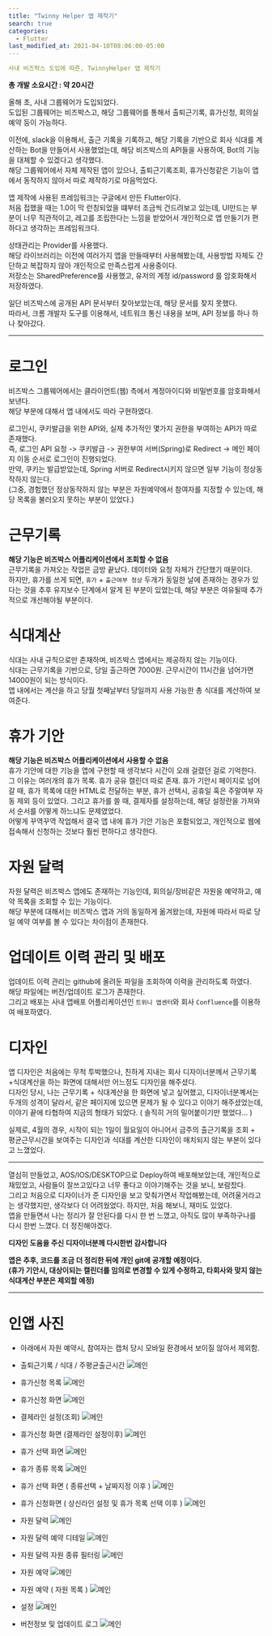 ```yaml
---
title: "Twinny Helper 앱 제작기"
search: true
categories:
  - Flutter
last_modified_at: 2021-04-10T08:06:00-05:00
---
```


```yaml
사내 비즈박스 도입에 따른, TwinnyHelper 앱 제작기
```

**총 개발 소요시간 : 약 20시간**

올해 초, 사내 그룹웨어가 도입되었다.  
도입된 그룹웨어는 비즈박스고, 해당 그룹웨어를 통해서 출퇴근기록, 휴가신청, 회의실예약 등이 가능하다.  

이전에, slack을 이용해서, 출근 기록을 기록하고, 해당 기록을 기반으로 회사 식대를 계산하는 Bot을 만들어서 사용했었는데, 해당 비즈박스의 API들을 사용하여, Bot의 기능을 대체할 수 있겠다고 생각했다.  
해당 그룹웨어에서 자체 제작된 앱이 있으나, 출퇴근기록조회, 휴가신청같은 기능이 앱에서 동작하지 않아서 따로 제작하기로 마음먹었다.  

앱 제작에 사용된 프레임워크는 구글에서 만든 Flutter이다.  
처음 접했을 때는 1.0이 막 런칭되었을 떄부터 조금씩 건드려보고 있는데, UI만드는 부분이 너무 직관적이고, 레고를 조립한다는 느낌을 받았어서 개인적으로 앱 만들기가 편하다고 생각하는 프레임워크다.

상태관리는 Provider를 사용했다.  
해당 라이브러리는 이전에 여러가지 앱을 만들때부터 사용해봤는데, 사용방법 자체도 간단하고 복잡하지 않아 개인적으로 만족스럽게 사용중이다.  
저장소는 SharedPreference를 사용했고, 유저의 계정 id/password 를 암호화해서 저장하였다.

일단 비즈박스에 공개된 API 문서부터 찾아보았는데, 해당 문서를 찾지 못했다.  
따라서, 크롬 개발자 도구를 이용해서, 네트워크 통신 내용을 보며, API 정보를 하나 하나 찾아갔다.

---
# 로그인
비즈박스 그룹웨어에서는 클라이언트(웹) 측에서 계정아이디와 비밀번호를 암호화해서 보낸다.  
해당 부분에 대해서 앱 내에서도 따라 구현하였다.

로그인시, 쿠키발급을 위한 API와, 실제 추가적인 몇가지 권한을 부여하는 API가 따로 존재했다.  
즉, 로그인 API 요청 -> 쿠키발급 -> 권한부여 서버(Spring)로 Redirect -> 메인 페이지 이동 순서로 로그인이 진행되었다.  
만약, 쿠키는 발급받았는데, Spring 서버로 Redirect시키지 않으면 일부 기능이 정상동작하지 않는다.  
(그중, 경험했던 정상동작하지 않는 부분은 자원예약에서 참여자를 지정할 수 있는데, 해당 목록을 불러오지 못하는 부분이 있었다.)  

# 근무기록
**해당 기능은 비즈박스 어플리케이션에서 조회할 수 없음**  
근무기록을 가져오는 작업은 금방 끝났다. 데이터와 요청 자체가 간단했기 때문이다.  
하지만, 휴가를 쓰게 되면, `휴가` + `출근여부 정상` 두개가 동일한 날에 존재하는 경우가 있다는 것을 추후 유지보수 단계에서 알게 된 부분이 있었는데, 해당 부분은 여유될때 추가적으로 개선해야될 부분이다.

# 식대계산
식대는 사내 규칙으로만 존재하며, 비즈박스 앱에서는 제공하지 않는 기능이다.  
식대는 근무기록을 기반으로, 당일 출근하면 7000원. 근무시간이 11시간을 넘어가면 14000원이 되는 방식이다.  
앱 내에서는 계산을 하고 당월 첫째날부터 당일까지 사용 가능한 총 식대를 계산하여 보여준다.

# 휴가 기안
**해당 기능은 비즈박스 어플리케이션에서 사용할 수 없음**  
휴가 기안에 대한 기능을 앱에 구현할 때 생각보다 시간이 오래 걸렸던 걸로 기억한다.  
그 이유는 여러개의 휴가 목록. 휴가 공유 캘린더 따로 존재. 휴가 기안시 페이지로 넘어갈 때, 휴가 목록에 대한 HTML로 전달하는 부분, 휴가 선택시, 공휴일 혹은 주말여부 자동 제외 등이 있었다.
그리고 휴가를 쓸 때, 결제자를 설정하는데, 해당 설정란을 가져와서 순서를 어떻게 하느냐도 문제였었다.  
어떻게 꾸역꾸역 작업해서 결국 앱 내에 휴가 기안 기능은 포함되었고, 개인적으로 웹에 접속해서 신청하는 것보다 훨씬 편하다고 생각한다.

# 자원 달력
자원 달력은 비즈박스 앱에도 존재하는 기능인데, 회의실/장비같은 자원을 예약하고, 예약 목록을 조회할 수 있는 기능이다.  
해당 부분에 대해서는 비즈박스 앱과 거의 동일하게 옮겨왔는데, 자원에 따라서 따로 당일 예약 여부를 볼 수 있다는 차이점이 존재한다.

# 업데이트 이력 관리 및 배포
업데이트 이력 관리는 github에 올려둔 파일을 조회하여 이력을 관리하도록 하였다.  
해당 파일에는 버전/업데이트 로그가 존재한다.  
그리고 배포는 사내 앱배포 어플리케이션인 `트위니 앱센터`와 회사 `Confluence`를 이용하여 배포하였다.

# 디자인
앱 디자인은 처음에는 무척 투박했으나, 친하게 지내는 회사 디자이너분께서 근무기록+식대계산을 하는 화면에 대해서만 어느정도 디자인을 해주셨다.  
디자인 당시, 나는 근무기록 + 식대계산을 한 화면에 넣고 싶어했고, 디자이너분꼐서는 두개의 성격이 달라서, 같은 페이지에 있으면 문제가 될 수 있다고 이야기 해주셨었는데, 이야기 끝에 타협하여 지금의 형태가 되었다. ( 솔직히 거의 밀어붙이기만 했었다... )

실제로, 4월의 경우, 시작이 되는 1일이 월요일이 아니어서 금주의 출근기록을 조회 + 평균근무시간을 보여주는 디자인과 식대를 계산한 디자인이 매치되지 않는 부분이 있다고 느꼈었다.

---

열심히 만들었고, AOS/IOS/DESKTOP으로 Deploy하여 배포해보았는데, 개인적으로 재밌었고, 사람들이 잘쓰고있다고 너무 좋다고 이야기해주는 것을 보니, 보람찼다.  
그리고 처음으로 디자이너가 준 디자인을 보고 맞춰가면서 작업해봤는데, 어려울거라고는 생각했지만, 생각보다 더 어려웠었다. 하지만, 처음 해보니, 재미도 있었다.  
앱을 만들면서 나는 정리가 잘 안된다를 다시 한 번 느꼈고, 아직도 많이 부족하구나를 다시 한번 느꼈다. 더 정진해야겠다.

**디자인 도움을 주신 디자이너분께 다시한번 감사합니다**


**앱은 추후, 코드를 조금 더 정리한 뒤에 개인 git에 공개할 예정이다.**  
**(휴가 기안시, 대상이되는 캘린더를 임의로 변경할 수 있게 수정하고, 타회사와 맞지 않는 식대계산 부분은 제외할 예정)**


---
# 인앱 사진
* 아래에서 자원 예약시, 참여자는 캡처 당시 모바일 환경에서 보이질 않아서 제외함.

* 출퇴근기록 / 식대 / 주평균출근시간
![메인](../../../assets/image/twinny_helper/KakaoTalk_Photo_2021-04-10-07-00-16-1.jpeg)

* 휴가신청 목록
![메인](../../../assets/image/twinny_helper/KakaoTalk_Photo_2021-04-10-07-00-16-2.jpeg)

* 휴가신청 화면
![메인](../../../assets/image/twinny_helper/KakaoTalk_Photo_2021-04-10-07-00-16-3.jpeg)

* 결제라인 설정(조회)
![메인](../../../assets/image/twinny_helper/KakaoTalk_Photo_2021-04-10-07-00-16-4.jpeg)

* 휴가신청 화면 (결제라인 설정이후)
![메인](../../../assets/image/twinny_helper/KakaoTalk_Photo_2021-04-10-07-00-16-5.png)

* 휴가 선택 화면
![메인](../../../assets/image/twinny_helper/KakaoTalk_Photo_2021-04-10-07-00-16-6.jpeg)

* 휴가 종류 목록
![메인](../../../assets/image/twinny_helper/KakaoTalk_Photo_2021-04-10-07-00-16-7.jpeg)

* 휴가 선택 화면 ( 종류선택 + 날짜지정 이후 )
![메인](../../../assets/image/twinny_helper/KakaoTalk_Photo_2021-04-10-07-00-16-8.jpeg)

* 휴가 신청화면 ( 상신라인 설정 및 휴가 목록 선택 이후 )
![메인](../../../assets/image/twinny_helper/KakaoTalk_Photo_2021-04-10-07-00-16-9.png)

* 자원 달력
![메인](../../../assets/image/twinny_helper/KakaoTalk_Photo_2021-04-10-07-00-16-10.png)

* 자원 달력 예약 디테일
![메인](../../../assets/image/twinny_helper/KakaoTalk_Photo_2021-04-10-07-00-16-11.png)

* 자원 달력 자원 종류 필터링
![메인](../../../assets/image/twinny_helper/KakaoTalk_Photo_2021-04-10-07-00-16-12.png)

* 자원 예약
![메인](../../../assets/image/twinny_helper/KakaoTalk_Photo_2021-04-10-07-00-16-13.jpeg)

* 자원 예약 ( 자원 목록 )
![메인](../../../assets/image/twinny_helper/KakaoTalk_Photo_2021-04-10-07-00-16-14.jpeg)

* 설정
![메인](../../../assets/image/twinny_helper/KakaoTalk_Photo_2021-04-10-07-00-16-15.jpeg)

* 버전정보 및 업데이트 로그
![메인](../../../assets/image/twinny_helper/KakaoTalk_Photo_2021-04-10-07-00-16-16.jpeg)
